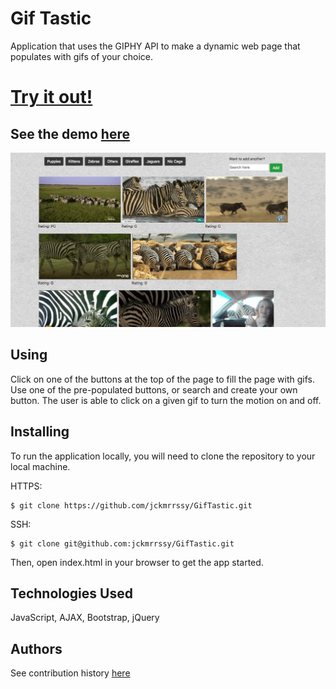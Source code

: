 # Gif Tastic

Application that uses the GIPHY API to make a dynamic web page that populates with gifs of your choice.

# [Try it out!](https://jckmrrssy.github.io/GifTastic/)

## See the demo [here](https://drive.google.com/open?id=12trJ3OIuUND_QjvvXzHrZx3QAWm6h-UL)

![image](./assets/GifTastic.png)

## Using
Click on one of the buttons at the top of the page to fill the page with gifs. Use one of the pre-populated buttons, or search and create your own button. The user is able to click on a given gif to turn the motion on and off.

## Installing

To run the application locally, you will need to clone the repository to your local machine.

HTTPS:
````
$ git clone https://github.com/jckmrrssy/GifTastic.git
````
SSH:
````
$ git clone git@github.com:jckmrrssy/GifTastic.git
````

Then, open index.html in your browser to get the app started. 

## Technologies Used
JavaScript, AJAX, Bootstrap, jQuery 

## Authors
See contribution history [here](https://github.com/jckmrrssy/GifTastic/graphs/contributors)

